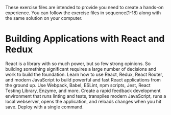These exercise files are intended to provide you need to create a hands-on experience. You can follow the exercise files in sequence(1-18) along with the same solution on your computer.

# Building Applications with React and Redux
React is a library with so much power, but so few strong opinions. So building something significant requires a large number of decisions and work to build the foundation. Learn how to use React, Redux, React Router, and modern JavaScript to build powerful and fast React applications from the ground up. Use Webpack, Babel, ESLint, npm scripts, Jest, React Testing Library, Enzyme, and more. Create a rapid feedback development environment that runs linting and tests, transpiles modern JavaScript, runs a local webserver, opens the application, and reloads changes when you hit save. Deploy with a single command. 
